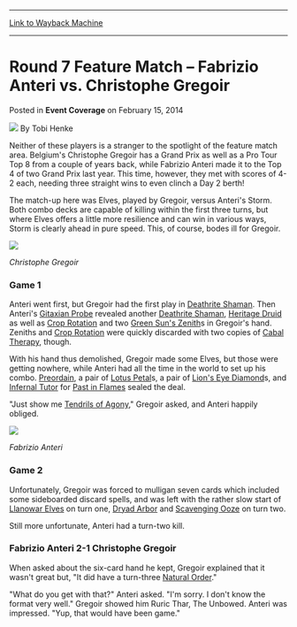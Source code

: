 
---
[Link to Wayback Machine](https://web.archive.org/web/20200812132639/https://magic.wizards.com/en/articles/archive/event-coverage/round-7-feature-match-%E2%80%93-fabrizio-anteri-vs-christophe-gregoir-2014)

[_metadata_:author]:- "Tobi Henke"
[_metadata_:description]:- "Neither of these players is a stranger to the spotlight of the feature match area. Belgium's Christophe Gregoir has a Grand Prix as well as a Pro Tour Top 8 from a couple of years back, while Fabrizio Anteri made it to the Top 4 of two Grand Prix last year. This time, however, they met with scores of 4-2 each, needing three straight wins to even clinch a Day 2 berth!"
[_metadata_:generator]:- "Drupal 7 (http://drupal.org)"
[_metadata_:node]:- "319926"
[_metadata_:publish_date]:- "2014-02-15"
[_metadata_:source]:- "div-main-content"
[_metadata_:title]:- "Round 7 Feature Match – Fabrizio Anteri vs. Christophe Gregoir"
[_metadata_:wayback_capture_timestamp]:- "2020-08-12 13:26:39"
[_metadata_:wayback_raw_url]:- "https://web.archive.org/web/20200812132639id_/https://magic.wizards.com/en/articles/archive/event-coverage/round-7-feature-match-%E2%80%93-fabrizio-anteri-vs-christophe-gregoir-2014"
[_metadata_:wayback_url]:- "https://magic.wizards.com/en/articles/archive/event-coverage/round-7-feature-match-%E2%80%93-fabrizio-anteri-vs-christophe-gregoir-2014"
---


Round 7 Feature Match – Fabrizio Anteri vs. Christophe Gregoir
==============================================================



 Posted in **Event Coverage**
 on February 15, 2014 






![](https://media.magic.wizards.com/styles/auth_small/public/images/person/henke_author.jpg)
By Tobi Henke











Neither of these players is a stranger to the spotlight of the feature match area. Belgium's Christophe Gregoir has a Grand Prix as well as a Pro Tour Top 8 from a couple of years back, while Fabrizio Anteri made it to the Top 4 of two Grand Prix last year. This time, however, they met with scores of 4-2 each, needing three straight wins to even clinch a Day 2 berth!


The match-up here was Elves, played by Gregoir, versus Anteri's Storm. Both combo decks are capable of killing within the first three turns, but where Elves offers a little more resilience and can win in various ways, Storm is clearly ahead in pure speed. This, of course, bodes ill for Gregoir.



![](https://media.magic.wizards.com/images/misc/fm7_gregoir.jpg)
  
*Christophe Gregoir* 

### Game 1


Anteri went first, but Gregoir had the first play in [Deathrite Shaman](http://gatherer.wizards.com/Pages/Card/Details.aspx?name=Deathrite+Shaman). Then Anteri's [Gitaxian Probe](http://gatherer.wizards.com/Pages/Card/Details.aspx?name=Gitaxian+Probe) revealed another [Deathrite Shaman](http://gatherer.wizards.com/Pages/Card/Details.aspx?name=Deathrite+Shaman), [Heritage Druid](http://gatherer.wizards.com/Pages/Card/Details.aspx?name=Heritage+Druid) as well as [Crop Rotation](http://gatherer.wizards.com/Pages/Card/Details.aspx?name=Crop+Rotation) and two [Green Sun's Zenith](http://gatherer.wizards.com/Pages/Card/Details.aspx?name=Green+Sun%27s+Zenith)s in Gregoir's hand. Zeniths and [Crop Rotation](http://gatherer.wizards.com/Pages/Card/Details.aspx?name=Crop+Rotation) were quickly discarded with two copies of [Cabal Therapy](http://gatherer.wizards.com/Pages/Card/Details.aspx?name=Cabal+Therapy), though.


With his hand thus demolished, Gregoir made some Elves, but those were getting nowhere, while Anteri had all the time in the world to set up his combo. [Preordain](http://gatherer.wizards.com/Pages/Card/Details.aspx?name=Preordain), a pair of [Lotus Petal](http://gatherer.wizards.com/Pages/Card/Details.aspx?name=Lotus+Petal)s, a pair of [Lion's Eye Diamond](http://gatherer.wizards.com/Pages/Card/Details.aspx?name=Lion%27s+Eye+Diamond)s, and [Infernal Tutor](http://gatherer.wizards.com/Pages/Card/Details.aspx?name=Infernal+Tutor) for [Past in Flames](http://gatherer.wizards.com/Pages/Card/Details.aspx?name=Past+in+Flames) sealed the deal.


"Just show me [Tendrils of Agony](http://gatherer.wizards.com/Pages/Card/Details.aspx?name=Tendrils+of+Agony)," Gregoir asked, and Anteri happily obliged.



![](https://media.magic.wizards.com/images/misc/fm7_anteri.jpg)
  
*Fabrizio Anteri* 

### Game 2


Unfortunately, Gregoir was forced to mulligan seven cards which included some sideboarded discard spells, and was left with the rather slow start of [Llanowar Elves](http://gatherer.wizards.com/Pages/Card/Details.aspx?name=Llanowar+Elves) on turn one, [Dryad Arbor](http://gatherer.wizards.com/Pages/Card/Details.aspx?name=Dryad+Arbor) and [Scavenging Ooze](http://gatherer.wizards.com/Pages/Card/Details.aspx?name=Scavenging+Ooze) on turn two.


Still more unfortunate, Anteri had a turn-two kill.


### Fabrizio Anteri 2-1 Christophe Gregoir


When asked about the six-card hand he kept, Gregoir explained that it wasn't great but, "It did have a turn-three [Natural Order](http://gatherer.wizards.com/Pages/Card/Details.aspx?name=Natural+Order)."


"What do you get with that?" Anteri asked. "I'm sorry. I don't know the format very well." Gregoir showed him Ruric Thar, The Unbowed. Anteri was impressed. "Yup, that would have been game."







